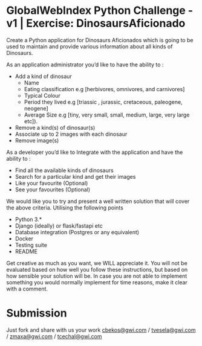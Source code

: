 # GlobalWebIndex Python Challenge - v1 | Exercise: DinosaursAficionado

Create a Python application for Dinosaurs Aficionados which is going to be used to maintain and provide various information about all kinds of Dinosaurs.

As an application administrator you’d like to have the ability to :
* Add a kind of dinosaur 
  * Name
  * Eating classification e.g [herbivores, omnivores, and carnivores]
  * Typical Colour
  * Period they lived e.g [triassic , jurassic, cretaceous, paleogene, neogene]
  * Average Size e.g [tiny, very small, small, medium, large, very large etc]).
* Remove a kind(s) of dinosaur(s)
* Associate up to 2 images with each dinosaur
* Remove image(s) 

As a developer you’d like to Integrate with the application and have the ability to : 
* Find all the available kinds of dinosaurs
* Search for a particular kind and get their images
* Like your favourite (Optional)
* See your favourites (Optional)

We would like you to try and present a well written solution that will cover the above criteria. Utilising the following points
* Python 3.*
* Django (ideally) or flask/fastapi etc
* Database integration (Postgres or any equivalent)
* Docker
* Testing suite
* README

Get creative as much as you want, we WILL appreciate it. You will not be evaluated based on how well you follow these instructions, but based on how sensible your solution will be. In case you are not able to implement something you would normally implement for time reasons, make it clear with a comment.

# Submission
Just fork and share with us your work <cbekos@gwi.com> / <tvesela@gwi.com> / <zmaxa@gwi.com> / <tcechal@gwi.com>
